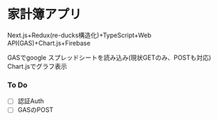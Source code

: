 # 家計簿アプリ
Next.js+Redux(re-ducks構造化)+TypeScript+Web API(GAS)+Chart.js+Firebase

GASでgoogle スプレッドシートを読み込み(現状GETのみ、POSTも対応)  
Chart.jsでグラフ表示  

### To Do
- [ ] 認証Auth  
- [ ] GASのPOST  

